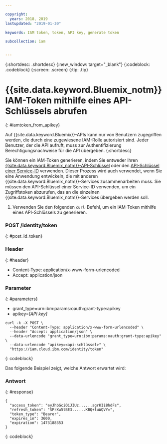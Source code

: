 ```yaml
---

copyright:
  years: 2018, 2019
lastupdated: "2019-01-30"

keywords: IAM token, token, API key, generate token

subcollection: iam


---
```



{:shortdesc: .shortdesc}
{:new_window: target="_blank"}
{:codeblock: .codeblock}
{:screen: .screen}
{:tip: .tip}

# {{site.data.keyword.Bluemix_notm}} IAM-Token mithilfe eines API-Schlüssels abrufen
{: #iamtoken_from_apikey}

Auf {{site.data.keyword.Bluemix}}-APIs kann nur von Benutzern zugegriffen werden, die durch eine zugewiesene IAM-Rolle autorisiert sind. Jeder Benutzer, der die API aufruft, muss zur Authentifizierung Berechtigungsnachweise für die API übergeben.
{:shortdesc}

Sie können ein IAM-Token generieren, indem Sie entweder Ihren [{{site.data.keyword.Bluemix_notm}}-API-Schlüssel](/docs/iam?topic=iam-userapikey#userapikey) oder den [API-Schlüssel einer Service-ID](/docs/iam?topic=iam-serviceidapikeys#serviceidapikeys) verwenden. Dieser Prozess wird auch verwendet, wenn Sie eine Anwendung entwickeln, die mit anderen {{site.data.keyword.Bluemix_notm}}-Services zusammenarbeiten muss. Sie müssen den API-Schlüssel einer Service-ID verwenden, um ein Zugriffstoken abzurufen, das an die einzelnen {{site.data.keyword.Bluemix_notm}}-Services übergeben werden soll.


1. Verwenden Sie den folgenden `curl`-Befehl, um ein IAM-Token mithilfe eines API-Schlüssels zu generieren.

### POST /identity/token
{: #post_id_token}

### Header
{: #header}

  - Content-Type: application/x-www-form-urlencoded
  - Accept: application/json


### Parameter
{: #parameters}

  - grant_type=urn:ibm:params:oauth:grant-type:apikey
  - apikey=*[API key]*

```
curl -k -X POST \
  --header "Content-Type: application/x-www-form-urlencoded" \
  --header "Accept: application/json" \
  --data-urlencode "grant_type=urn:ibm:params:oauth:grant-type:apikey" \
  --data-urlencode "apikey=<api-schlüssel>" \
  "https://iam.cloud.ibm.com/identity/token"
```
{: codeblock}

Das folgende Beispiel zeigt, welche Antwort erwartet wird:

### Antwort
{: #response}

```
{
  "access_token": "eyJhbGciOiJIUz......sgrKIi8hdFs",
  "refresh_token": "SPrXw5tBE3......KBQ+luWQVY=",
  "token_type": "Bearer",
  "expires_in": 3600,
  "expiration": 1473188353
}
```
{: codeblock}
